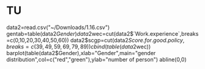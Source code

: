 # TU

data2=read.csv("~/Downloads/1.16.csv")
gentab=table(data2$Gender)
data2$wec=cut(data2$`Work.experience`,breaks=c(0,10,20,30,40,50,60))
data2$scgp=cut(data2$Score.for.good.policy, breaks=c(39,49,59,69,79,89))
cbind(table(data2$wec))
barplot(table(data2$Gender),xlab="Gender",main="gender distribution",col=c("red","green"),ylab="number of person")
abline(0,0)
